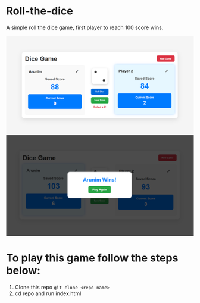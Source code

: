 # Roll-the-dice
A simple roll the dice game, first player to reach 100 score wins.

![Dice](assets/dice1.png)
![Dice](assets/dice2.png)

# To play this game follow the steps below:
1. Clone this repo ```git clone <repo name>```
2. cd repo and run index.html